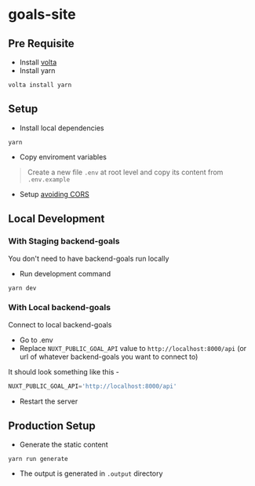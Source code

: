 # goals-site

## Pre Requisite
- Install [volta](https://volta.sh/)
- Install yarn
```
volta install yarn
```
## Setup
- Install local dependencies
```
yarn
```
- Copy enviroment variables
> Create a new file `.env` at root level and copy its content from `.env.example`
- Setup [avoiding CORS](https://github.com/Real-Dev-Squad/docs/tree/main/docs/dev/https-dev-url-cors)

## Local Development
### With Staging backend-goals
You don't need to have backend-goals run locally 
- Run development command
```
yarn dev
```

### With Local backend-goals
Connect to local backend-goals
- Go to .env
- Replace `NUXT_PUBLIC_GOAL_API` value to `http://localhost:8000/api` (or url of whatever backend-goals you want to connect to) 

It should look something like this -
```js
NUXT_PUBLIC_GOAL_API='http://localhost:8000/api'
```
- Restart the server

## Production Setup

- Generate the static content 
```
yarn run generate
```
- The output is generated in `.output` directory